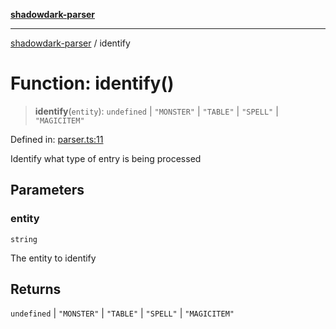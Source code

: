[**shadowdark-parser**](../README.md)

***

[shadowdark-parser](../globals.md) / identify

# Function: identify()

> **identify**(`entity`): `undefined` \| `"MONSTER"` \| `"TABLE"` \| `"SPELL"` \| `"MAGICITEM"`

Defined in: [parser.ts:11](https://github.com/ashleytowner/shadowdark-parser/blob/1a2d078d1d27fe26e21d0272c202629e52b4f006/src/parser.ts#L11)

Identify what type of entry is being processed

## Parameters

### entity

`string`

The entity to identify

## Returns

`undefined` \| `"MONSTER"` \| `"TABLE"` \| `"SPELL"` \| `"MAGICITEM"`
